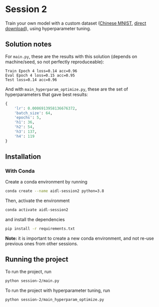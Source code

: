 # Session 2

Train your own model with a custom dataset ([Chinese MNIST](https://www.kaggle.com/gpreda/chinese-mnist), [direct download](https://www.kaggle.com/api/v1/datasets/download/gpreda/chinese-mnist)), using hyperparameter tuning.



## Solution notes

For `main.py`, these are the results with this solution (depends on machine/seed, so not perfectly reproduceable):

```
Train Epoch 4 loss=0.14 acc=0.96
Eval Epoch 4 loss=0.15 acc=0.95
Test loss=0.14 acc=0.96
```

And with `main_hyperparam_optimize.py`, these are the set of hyperparameters that gave best results:

```python
{
    'lr': 0.0006913958136676372,
    'batch_size': 64,
    'epochs': 5,
    'h1': 36,
    'h2': 54,
    'h3': 137,
    'h4': 119
}
```


## Installation
### With Conda
Create a conda environment by running

```bash
conda create --name aidl-session2 python=3.8
```
Then, activate the environment
```bash
conda activate aidl-session2
```
and install the dependencies
```bash
pip install -r requirements.txt
```

**Note:** it is important to create a new conda environment, and not re-use previous ones from other sessions.

## Running the project

To run the project, run
```bash
python session-2/main.py
```
To run the project with hyperparameter tuning, run
```bash
python session-2/main_hyperparam_optimize.py
```
